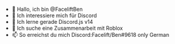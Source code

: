 - 👋 Hallo, ich bin @FaceliftBen
- 👀 Ich interessiere mich für Discord
- 🌱 Ich lerne gerade Discord.js v14
- 💞️ Ich suche eine Zusammenarbeit mit Roblox
- 📫 So erreichst du mich Discord:Facelift/Ben#9618 only German


